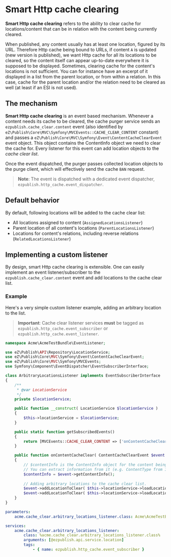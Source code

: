 # Smart Http cache clearing

**Smart Http cache clearing** refers to the ability to clear cache for locations/content that can be in relation with
the content being currently cleared.

When published, any content usually has at least one location, figured by its URL. Therefore Http cache being bound to 
URLs, if content `A` is updated (new version is published), we want Http cache for all its locations to be cleared, so 
the content itself can appear up-to-date everywhere it is supposed to be displayed.
Sometimes, clearing cache for the content's locations is not sufficient. You can for instance have an excerpt of it displayed
in a list from the parent location, or from within a relation. In this case, cache for the parent location and/or the relation
need to be cleared as well (at least if an ESI is not used).

## The mechanism
**Smart Http cache clearing** is an event based mechanism.
Whenever a content needs its cache to be cleared, the cache purger service sends an `ezpublish.cache_clear.content` event
(also identified by `eZ\Publish\Core\MVC\Symfony\MVCEvents::CACHE_CLEAR_CONTENT` constant) and passes a
`eZ\Publish\Core\MVC\Symfony\Event\ContentCacheClearEvent` event object. This object contains the ContentInfo object
we need to clear the cache for. Every listener for this event can add location objects to the *cache clear list*.

Once the event dispatched, the purger passes collected location objects to the purge client, which will effectively
send the cache `BAN` request.

> **Note**: The event is dispatched with a dedicated event dispatcher, `ezpublish.http_cache.event_dispatcher`.

## Default behavior
By default, following locations will be added to the cache clear list:

* All locations assigned to content (`AssignedLocationsListener`)
* Parent location of all content's locations (`ParentLocationsListener`)
* Locations for content's relations, including reverse relations (`RelatedLocationsListener`)

## Implementing a custom listener
By design, smart Http cache clearing is extensible. One can easily implement an event listener/subscriber to the 
`ezpublish.cache_clear.content` event and add locations to the cache clear list.

### Example
Here's a very simple custom listener example, adding an arbitrary location to the list.

> **Important**: Cache clear listener services **must** be tagged as `ezpublish.http_cache.event_subscriber` or 
> `ezpublish.http_cache.event_listener`.

```php
namespace Acme\AcmeTestBundle\EventListener;

use eZ\Publish\API\Repository\LocationService;
use eZ\Publish\Core\MVC\Symfony\Event\ContentCacheClearEvent;
use eZ\Publish\Core\MVC\Symfony\MVCEvents;
use Symfony\Component\EventDispatcher\EventSubscriberInterface;

class ArbitraryLocationsListener implements EventSubscriberInterface
{
    /**
     * @var LocationService
     */
    private $locationService;

    public function __construct( LocationService $locationService )
    {
        $this->locationService = $locationService;
    }

    public static function getSubscribedEvents()
    {
        return [MVCEvents::CACHE_CLEAR_CONTENT => ['onContentCacheClear', 100]];
    }

    public function onContentCacheClear( ContentCacheClearEvent $event )
    {
        // $contentInfo is the ContentInfo object for the content being cleared.
        // You can extract information from it (e.g. ContentType from its contentTypeId), using appropriate Repository services.
        $contentInfo = $event->getContentInfo();
        
        // Adding arbitrary locations to the cache clear list.
        $event->addLocationToClear( $this->locationService->loadLocation( 123 ) );
        $event->addLocationToClear( $this->locationService->loadLocation( 456 ) );
    }
}
```

```yaml
parameters:
    acme.cache_clear.arbitrary_locations_listener.class: Acme\AcmeTestBundle\EventListener\ArbitraryLocationsListener

services:
    acme.cache_clear.arbitrary_locations_listener:
        class: %acme.cache_clear.arbitrary_locations_listener.class%
        arguments: [@ezpublish.api.service.location]
        tags:
            - { name: ezpublish.http_cache.event_subscriber }
```
